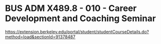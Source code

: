 # BUS ADM X489.8 - 010 - Career Development and Coaching Seminar
https://extension.berkeley.edu/portal/student/studentCourseDetails.do?method=load&sectionId=91378487
